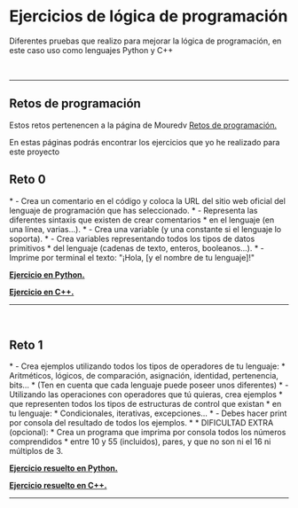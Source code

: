 # Ejercicios de lógica de programación

<p>Diferentes pruebas que realizo para mejorar la lógica de programación, en este caso uso como lenguajes Python y C++</p>

<br><hr>

## Retos de programación

<p>Estos retos pertenencen a la página de Mouredv <a href = "https://retosdeprogramacion.com/roadmap/">Retos de programación.</a>

<p>En estas páginas podrás encontrar los ejercicios que yo he realizado para este proyecto</p>

## Reto 0
<p>
 * - Crea un comentario en el código y coloca la URL del sitio web oficial del lenguaje de programación que has seleccionado.
 * - Representa las diferentes sintaxis que existen de crear comentarios
 *   en el lenguaje (en una línea, varias...).
 * - Crea una variable (y una constante si el lenguaje lo soporta).
 * - Crea variables representando todos los tipos de datos primitivos
 *   del lenguaje (cadenas de texto, enteros, booleanos...).
 * - Imprime por terminal el texto: "¡Hola, [y el nombre de tu lenguaje]!"
  </p>

  <p><b><a href = "https://github.com/cdeveloping/logica/blob/main/cdeveloping/python/reto_01.py">Ejercicio en Python.</a></b></p>
  <p><b><a href = "https://github.com/cdeveloping/logica/blob/main/cdeveloping/C%2B%2B/reto%2001/reto_01..cpp">Ejercicio en C++.</a></b></p>


<hr><br>

## Reto 1

<p>
 * - Crea ejemplos utilizando todos los tipos de operadores de tu lenguaje:
 *   Aritméticos, lógicos, de comparación, asignación, identidad, pertenencia, bits...
 *   (Ten en cuenta que cada lenguaje puede poseer unos diferentes)
 * - Utilizando las operaciones con operadores que tú quieras, crea ejemplos
 *   que representen todos los tipos de estructuras de control que existan
 *   en tu lenguaje:
 *   Condicionales, iterativas, excepciones...
 * - Debes hacer print por consola del resultado de todos los ejemplos.
 *
 * DIFICULTAD EXTRA (opcional):
 * Crea un programa que imprima por consola todos los números comprendidos
 * entre 10 y 55 (incluidos), pares, y que no son ni el 16 ni múltiplos de 3.
</p>

<p><b><a href = "https://github.com/cdeveloping/logica/blob/main/cdeveloping/python/reto_02.py">Ejercicio resuelto en Python.</a></b></p>
<p><b><a href = "https://github.com/cdeveloping/logica/blob/main/cdeveloping/C%2B%2B/Reto%2002/reto02.cpp">Ejercicio resuelto en C++.</a></b></p>

<hr><br>